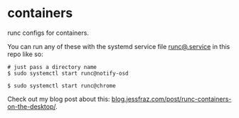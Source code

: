 # containers

runc configs for containers.

You can run any of these with the systemd service file
[runc@.service](runc@.service) in this repo like so:

```console
# just pass a directory name
$ sudo systemctl start runc@notify-osd

$ sudo systemctl start runc@chrome
```

Check out my blog post about this:
[blog.jessfraz.com/post/runc-containers-on-the-desktop/](https://blog.jessfraz.com/post/runc-containers-on-the-desktop/).

